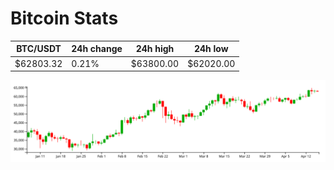 # Bitcoin Stats

BTC/USDT|24h change|24h high|24h low|
|---|---|---|---|
|$62803.32|0.21%|$63800.00|$62020.00|

<img src="./chart.svg">
